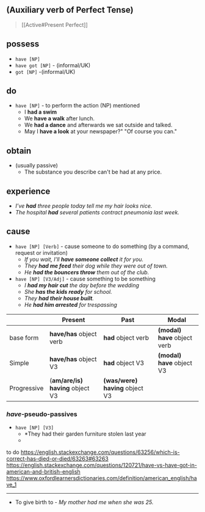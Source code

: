 ## (Auxiliary verb of Perfect Tense) 

> [[Active#Present Perfect]]

## possess
-  `have [NP]`
-  `have got [NP]` - (informal/UK)
-  `got [NP]` -(informal/UK)

## do
-  `have [NP]` - to perform the action (NP) mentioned
	- I **had a swim**
	- We **have a walk** after lunch.
	- We **had a dance** and afterwards we sat outside and talked.
	- May I **have a look** at your newspaper?" "Of course you can."

## obtain
- (usually passive)
	- The substance you describe can't be had at any price.

## experience
- *I’ve **had** three people today tell me my hair looks nice.*
- _The hospital **had** several patients contract pneumonia last week._

## cause
- `have [NP] [Verb]` - cause someone to do something (by a command, request or invitation) 
	- *If you wait, I'll **have someone collect** it for you.*
	- *They **had me feed** their dog while they were out of town.*
	- *He **had the bouncers throw** them out of the club.*
- `have [NP] [V3/Adj]` - cause something to be something
	- *I **had my hair cut** the day before the wedding*
	- *She **has the kids ready** for school.*
	- *They **had their house built**.*
	- *He **had him arrested** for trespassing*

|             | Present                          | Past                            | Modal                          |
| ----------- | -------------------------------- | ------------------------------- | ------------------------------ |
| base form   | **have/has** object verb        | **had** object verb          | **(modal) have** object verb |
| Simple      | **have/has** object V3           | **had** object V3               | **(modal) have** object V3     |
| Progressive | (**am/are/is) having** object V3 | **(was/were) having** object V3 |                                |

###  *have*-pseudo-passives
- `have [NP] [V3]`
	- *They had their garden furniture stolen last year
	- 


to do 
https://english.stackexchange.com/questions/63256/which-is-correct-has-died-or-died/63263#63263
https://english.stackexchange.com/questions/120721/have-vs-have-got-in-american-and-british-english
https://www.oxfordlearnersdictionaries.com/definition/american_english/have_1

____

- To give birth to - *My mother had me when she was 25.*




